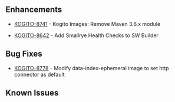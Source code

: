 
<!-- Keep them in alphabetical order -->
## Enhancements
- [KOGITO-8741](https://issues.redhat.com/browse/KOGITO-8741) - Kogito Images: Remove Maven 3.6.x module

- [KOGITO-8642](https://issues.redhat.com/browse/KOGITO-8642) - Add Smallrye Health Checks to SW Builder

## Bug Fixes
- [KOGITO-8778](https://issues.redhat.com/browse/KOGITO-8778) - Modify data-index-ephemeral image to set http connector as default

## Known Issues
